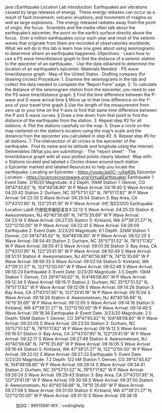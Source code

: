 java cEarthquake Location Lab 
Introduction: 
Earthquakes are vibrations caused by large releases of energy.  These energy releases can occur as a result of fault movement, volcanic eruptions, and movement of magma as well as large explosions.  The energy released radiates away from the point of origin, the focus.  Scientists and the media often talk about the earthquake’s epicenter, the point on the earth’s surface directly above the focus.  Over a million earthquakes occur each year and most of the seismic waves that originate from them are recorded at observatories worldwide.
What we will do in this lab is learn how one goes about using seismograms to determine where an earthquake happened.
Objectives: 
· Learn how to use a PS wave time/distance graph to find the distance of a seismic station to the epicenter of an earthquake.
· Use the data obtained to determine the location of an earthquake’s epicenter.
Materials Needed: 
· PS wave time/distance graph
· Map of the United States
· Drafting compass (for drawing circles)
Procedure: 
1. Examine the seismograms in the lab and collect the data needed to complete the “Report Form” page.
2. To calculate the distance of the seismogram station from the epicenter, you need to use the PS wave time/distance graph.
§ Find the time difference between the P-wave and S-wave arrival time
§ Move up to that time difference on the Y-axis of your travel time graph
§ Use the length of the measurement from zero up to your time on the Y-axis to find that same time difference between the P and S-wave curves.
§ Draw a line down from that point to find the distance of the earthquake from the station.
3. Repeat step #2 for all stations.
4. Plot the stations carefully on the map.
5. Draw a circle on the map centered on the station’s location using the map’s scale and the distance from the epicenter you calculated in step #2.
6. Repeat step #5 for all stations.
7. The intersection of all circles is the epicenter of the earthquake.  Find its name and its latitude and longitude using the internet.
Deliverables (What you are submitting): 
· The “report sheet”
· The time/distance graph with all your plotted points clearly labeled
· Map with:
o Stations located and labeled
o Circles drawn around each station
o Epicenter marked and labeled
Resources to help you locate the earthquake:
Locating an Epicenter - https://youtu.be/lC--uXieK9s
Epicenter Location - https://sciencecourseware.org/VirtualEarthquake/ 
Earthquake 1:
Event Date: 3/16/20
Magnitude: 4.2
Depth: 10kM
Station 1: Denver, CO 39°47’45.62” N, 104°48’08.80” W
P Wave Arrival: 04:19:40
S Wave Arrival: 04:20:42
Station 2: Durham, NC 35°57’51.52” N, 78°51’17.82” W
P Wave Arrival: 04:22:30
S Wave Arrival: 04:25:54
Station 3: Bay Area, CA 37°43’07.95” N, 122°25’41.19” W
P Wave Arrival: 0代 写ES1200 Earthquake Location LabR
代做程序编程语言4:22:12
S Wave Arrival: 04:25:20
Station 4: Awesometown, NJ 40°40’56.68” N, 74°15’35.69” W
P Wave Arrival: 04:23:14
S Wave Arrival: 04:27:05
Station 5: Kirkland, WA 47°39’21.27” N, 122°12’00.00” W
P Wave Arrival: 04:22:41
S Wave Arrival: 04:26:09
Earthquake 2:
Event Date: 3/23/20
Magnitude: 6.1
Depth: 32kM
Station 1: Denver, CO 39°47’45.62” N, 104°48’08.80” W
P Wave Arrival: 08:52:25
S Wave Arrival: 08:54:45
Station 2: Durham, NC 35°57’51.52” N, 78°51’17.82” W
P Wave Arrival: 08:55:41
S Wave Arrival: 09:01:36
Station 3: Bay Area, CA 37°43’07.95” N, 122°25’41.19” W
P Wave Arrival: 08:50:49
S Wave Arrival: 08:51:51
Station 4: Awesometown, NJ 40°40’56.68” N, 74°15’35.69” W
P Wave Arrival: 08:56:33
S Wave Arrival: 09:02:04
Station 5: Kirkland, WA 47°39’21.27” N, 122°12’00.00” W
P Wave Arrival: 08:52:48
S Wave Arrival: 08:55:23
Earthquake 3:
Event Date: 3/23/20
Magnitude: 3.5
Depth: 10kM
Station 1: Denver, CO 39°47’45.62” N, 104°48’08.80” W
P Wave Arrival: 09:12:34
S Wave Arrival: 09:15:11
Station 2: Durham, NC 35°57’51.52” N, 78°51’17.82” W
P Wave Arrival: 09:12:08
S Wave Arrival: 09:14:26
Station 3: Bay Area, CA 37°43’07.95” N, 122°25’41.19” W
P Wave Arrival: 09:15:04
S Wave Arrival: 09:19:26
Station 4: Awesometown, NJ 40°40’56.68” N, 74°15’35.69” W
P Wave Arrival: 09:12:05
S Wave Arrival: 09:14:16
Station 5: Kirkland, WA 47°39’21.27” N, 122°12’00.00” W
P Wave Arrival: 09:14:49
S Wave Arrival: 09:18:36
Earthquake 4:
Event Date: 3/23/20
Magnitude: 2.5
Depth: 10kM
Station 1: Denver, CO 39°47’45.62” N, 104°48’08.80” W
P Wave Arrival: 09:20:05
S Wave Arrival: 09:23:50
Station 2: Durham, NC 35°57’51.52” N, 78°51’17.82” W
P Wave Arrival: 09:16:12
S Wave Arrival: 09:16:57
Station 3: Bay Area, CA 37°43’07.95” N, 122°25’41.19” W
P Wave Arrival: 09:22:17
S Wave Arrival: 09:27:49
Station 4: Awesometown, NJ 40°40’56.68” N, 74°15’35.69” W
P Wave Arrival: 09:16:05
S Wave Arrival: 09:16:44
Station 5: Kirkland, WA 47°39’21.27” N, 122°12’00.00” W
P Wave Arrival: 09:22:02
S Wave Arrival: 09:27:22
Earthquake 5:
Event Date: 3/23/20
Magnitude: 7.2
Depth: 122 kM
Station 1: Denver, CO 39°47’45.62” N, 104°48’08.80” W
P Wave Arrival: 09:29:14
S Wave Arrival: 09:34:41
Station 2: Durham, NC 35°57’51.52” N, 78°51’17.82” W
P Wave Arrival: 09:26:24
S Wave Arrival: 09:29:43
Station 3: Bay Area, CA 37°43’07.95” N, 122°25’41.19” W
P Wave Arrival: 09:30:58
S Wave Arrival: 09:37:50
Station 4: Awesometown, NJ 40°40’56.68” N, 74°15’35.69” W
P Wave Arrival: 09:27:08
S Wave Arrival: 09:31:00
Station 5: Kirkland, WA 47°39’21.27” N, 122°12’00.00” W
P Wave Arrival: 09:31:10
S Wave Arrival: 09:38:18











         
加QQ：99515681  WX：codinghelp
